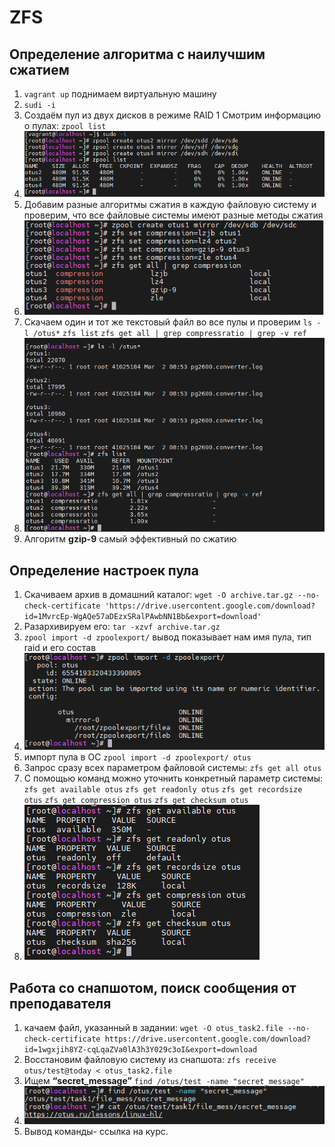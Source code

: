 # ZFS
## Определение алгоритма с наилучшим сжатием
1. ``` vagrant up ```  поднимаем виртуальную машину
2. ``` sudi -i ```
3. Создаём пул из двух дисков в режиме RAID 1   Смотрим информацию о пулах: ``` zpool list ```
4. ![alt text](./Pictures/1.png)
5. Добавим разные алгоритмы сжатия в каждую файловую систему и проверим, что все файловые системы имеют разные методы сжатия
6. ![alt text](./Pictures/2.png)
7. Скачаем один и тот же текстовый файл во все пулы и проверим ``` ls -l /otus* ```    ``` zfs list ```   ``` zfs get all | grep compressratio | grep -v ref ```
8. ![alt text](./Pictures/3.png)
9. Алгоритм **gzip-9** самый эффективный по сжатию
## Определение настроек пула
1. Скачиваем архив в домашний каталог: ``` wget -O archive.tar.gz --no-check-certificate 'https://drive.usercontent.google.com/download?id=1MvrcEp-WgAQe57aDEzxSRalPAwbNN1Bb&export=download' ```
2. Разархивируем его: ``` tar -xzvf archive.tar.gz ```
3.  ``` zpool import -d zpoolexport/ ```   вывод показывает нам имя пула, тип raid и его состав
4.  ![alt text](./Pictures/4.png)
5.  импорт пула в ОС  ``` zpool import -d zpoolexport/ otus ```
6.  Запрос сразу всех параметром файловой системы: ``` zfs get all otus ```
7.  С помощью команд можно уточнить конкретный параметр системы: ``` zfs get available otus ``` ``` zfs get readonly otus ``` ``` zfs get recordsize otus ```  ``` zfs get compression otus ``` ``` zfs get checksum otus ```
8.  ![alt text](./Pictures/5.png)
## Работа со снапшотом, поиск сообщения от преподавателя
1. качаем файл, указанный в задании:  ``` wget -O otus_task2.file --no-check-certificate https://drive.usercontent.google.com/download?id=1wgxjih8YZ-cqLqaZVa0lA3h3Y029c3oI&export=download ```
2. Восстановим файловую систему из снапшота:   ``` zfs receive otus/test@today < otus_task2.file ```
3. Ищем **“secret_message”**    ``` find /otus/test -name "secret_message" ```
4. ![alt text](./Pictures/6.png)
5. Вывод команды- ссылка на курс.  
